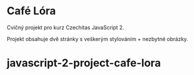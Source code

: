 # Café Lóra

Cvičný projekt pro kurz Czechitas JavaScript 2.

Projekt obsahuje dvě stránky s veškerým stylováním + nezbytné obrázky.
# javascript-2-project-cafe-lora
